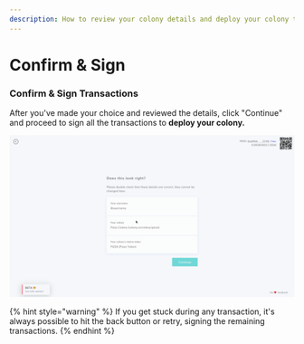 ```yaml
---
description: How to review your colony details and deploy your colony to the blockchain.
---
```


# Confirm & Sign

### Confirm & Sign Transactions

After you've made your choice and reviewed the details, click "Continue" and proceed to sign all the transactions to **deploy your colony.**

![](../.gitbook/assets/SignTransaction.gif)

{% hint style="warning" %}
If you get stuck during any transaction, it's always possible to hit the back button or retry, signing the remaining transactions.
{% endhint %}
